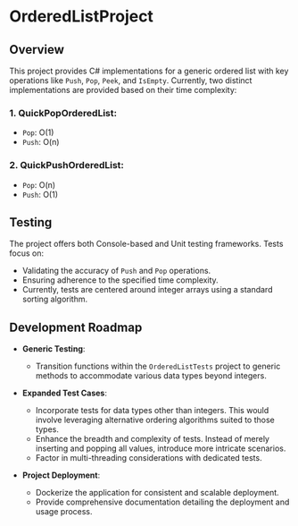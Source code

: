 # OrderedListProject

## Overview

This project provides C# implementations for a generic ordered list with key operations like `Push`, `Pop`, `Peek`, and `IsEmpty`. Currently, two distinct implementations are provided based on their time complexity:

### 1. QuickPopOrderedList:
   - `Pop`: O(1)
   - `Push`: O(n)

### 2. QuickPushOrderedList<T>:
   - `Pop`: O(n)
   - `Push`: O(1)

## Testing

The project offers both Console-based and Unit testing frameworks. Tests focus on:

* Validating the accuracy of `Push` and `Pop` operations.
* Ensuring adherence to the specified time complexity.
* Currently, tests are centered around integer arrays using a standard sorting algorithm.

## Development Roadmap

- **Generic Testing**:
  - Transition functions within the `OrderedListTests` project to generic methods to accommodate various data types beyond integers.
  
- **Expanded Test Cases**:
  - Incorporate tests for data types other than integers. This would involve leveraging alternative ordering algorithms suited to those types.
  - Enhance the breadth and complexity of tests. Instead of merely inserting and popping all values, introduce more intricate scenarios.
  - Factor in multi-threading considerations with dedicated tests.

- **Project Deployment**:
  - Dockerize the application for consistent and scalable deployment.
  - Provide comprehensive documentation detailing the deployment and usage process.


